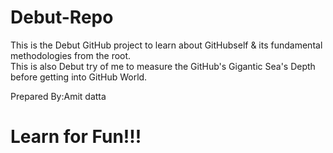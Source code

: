 # Debut-Repo
<p>
This is the Debut GitHub project to learn about GitHubself & its  fundamental methodologies from the root.<br>
This is also  Debut try of me to measure the GitHub's Gigantic Sea's Depth before getting into GitHub World.
</p>
Prepared By:Amit datta 
<h1> Learn for Fun!!!</h1>
